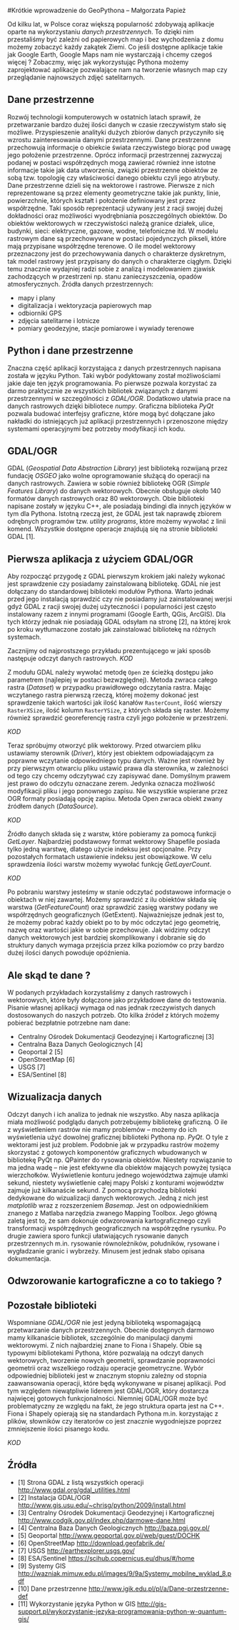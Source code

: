 #Krótkie wprowadzenie do GeoPythona – Małgorzata Papież

Od kilku lat, w Polsce coraz większą popularność zdobywają aplikacje oparte na wykorzystaniu *danych przestrzennych*. 
To dzięki nim przestaliśmy być zależni od papierowych map i bez wychodzenia z domu możemy zobaczyć każdy zakątek Ziemi. 
Co jeśli dostępne aplikacje takie jak Google Earth, Google Maps nam nie wystarczają i chcemy czegoś więcej ? 
Zobaczmy, więc jak wykorzystując Pythona możemy zaprojektować aplikacje pozwalające nam na tworzenie własnych map czy przeglądanie najnowszych zdjęć satelitarnych.

## Dane przestrzenne 
Rozwój technologii komputerowych w ostatnich latach sprawił, że przetwarzanie bardzo dużej ilości danych w czasie rzeczywistym stało się możliwe. Przyspieszenie analityki dużych zbiorów danych przyczyniło się wzrostu zainteresowania danymi przestrzennymi. Dane przestrzenne przechowują informacje o obiekcie świata rzeczywistego biorąc pod uwagę jego położenie przestrzenne. Oprócz informacji przestrzennej zazwyczaj podanej w postaci współrzędnych mogą zawierać również inne istotne informacje takie jak data utworzenia, związki przestrzenne obiektów ze sobą tzw. topologię czy właściwości danego obiektu czyli jego atrybuty. Dane przestrzenne dzieli się na wektorowe i rastrowe. Pierwsze z nich reprezentowane są przez elementy geometryczne takie jak punkty, linie, powierzchnie, których kształt i położenie definiowany jest przez współrzędne. Taki sposób reprezentacji używany jest z racji swojej dużej dokładności oraz możliwości wyodrębniania poszczególnych obiektów. Do obiektów wektorowych w rzeczywistości należą granice działek, ulice, budynki, sieci: elektryczne, gazowe, wodne, telefoniczne itd. W modelu rastrowym dane są przechowywane w postaci pojedynczych pikseli, które mają przypisane współrzędne terenowe. O ile model wektorowy przeznaczony jest do przechowywania danych o charakterze dyskretnym, tak model rastrowy jest przypisany do danych o charakterze ciągłym. Dzięki temu znacznie wydajniej radzi sobie z analizą i modelowaniem zjawisk zachodzących w przestrzeni np. stanu zanieczyszczenia, opadów atmosferycznych.
Źródła danych przestrzennych:

* mapy i plany
* digitalizacja i wektoryzacja papierowych map
* odbiorniki GPS
* zdjęcia satelitarne i lotnicze
* pomiary geodezyjne, stacje pomiarowe i wywiady terenowe


## Python i dane przestrzenne
Znaczna część aplikacji korzystająca z danych przestrzennych napisana została w języku Python. Taki wybór podyktowany został możliwościami jakie daje ten język programowania. Po pierwsze pozwala korzystać za darmo praktycznie ze wszystkich bibliotek związanych z danymi przestrzennymi w szczególności z *GDAL/OGR*. Dodatkowo ułatwia prace na danych rastrowych dzięki bibliotece *numpy*. Graficzna biblioteka *PyQt* pozwala budować interfejsy graficzne, które mogą być dołączane jako nakładki do istniejących już aplikacji przestrzennych i przenoszone między systemami operacyjnymi bez potrzeby modyfikacji ich kodu. 

## GDAL/OGR
GDAL (*Geospatial Data Abstraction Library*) jest biblioteką rozwijaną przez fundację *OSGEO* jako wolne oprogramowanie służącą do operacji na danych rastrowych. Zawiera w sobie również bibliotekę OGR (*Simple Features Library*) do danych wektorowych. Obecnie obsługuje około 140 formatów danych rastrowych oraz 80 wektorowych. Obie biblioteki napisane zostały w języku C++, ale posiadają bindingi dla innych języków w tym dla Pythona. Istotną rzeczą jest, że GDAL jest tak naprawdę zbiorem odrębnych programów tzw. *utility programs*, które możemy wywołać z linii komend. Wszystkie dostępne operacje znajdują się na stronie biblioteki GDAL [1]. 

## Pierwsza aplikacja z użyciem GDAL/OGR

Aby rozpocząć przygodę z GDAL pierwszym krokiem jaki należy wykonać jest sprawdzenie czy posiadamy zainstalowaną bibliotekę. GDAL nie jest dołączany do standardowej biblioteki modułów Pythona. Warto jednak przed jego instalacją sprawdzić czy nie posiadamy już zainstalowanej werjsi gdyż GDAL z racji swojej dużej użyteczności i popularności jest często instalowany razem z innymi programami (Google Earth, QGis, ArcGIS). Dla tych którzy jednak nie posiadają GDAL odsyłam na stronę [2], na której krok po kroku wytłumaczone zostało jak zainstalować bibliotekę na różnych systemach. 

Zacznijmy od najprostszego przykładu prezentującego w jaki sposób następuje odczyt danych rastrowych.
_KOD_

Z modułu GDAL należy wywołać metodę `Open` ze ścieżką dostępu jako parametrem (najlepiej w postaci bezwzględnej). Metoda zwraca całego rastra (*Dataset*) w przypadku prawidłowego odczytania rastra. Mając wczytanego rastra pierwszą rzeczą, której możemy dokonać jest sprawdzenie takich wartości jak ilość kanałów `RasterCount`, ilość wierszy `RasterXSize`, ilość kolumn `RasterYSize`, z których składa się raster. Możemy również sprawdzić georeferencję rastra czyli jego położenie w przestrzeni. 

_KOD_

Teraz spróbujmy otworzyć plik wektorowy. Przed otwarciem pliku ustawiamy sterownik (*Driver*), który jest obiektem odpowiadającym za poprawne wczytanie odpowiedniego typu danych. Ważne jest również by przy pierwszym otwarciu pliku ustawić prawa dla sterownika, w zależności od tego czy chcemy odczytywać czy zapisywać dane. Domyślnym prawem jest prawo do odczytu oznaczane zerem. Jedynka oznacza możliwość modyfikacji pliku i jego ponownego zapisu. Nie wszystkie wspierane przez OGR formaty posiadają opcję zapisu. Metoda Open zwraca obiekt zwany źródłem danych (*DataSource*).

_KOD_

Źródło danych składa się z warstw, które pobieramy za pomocą funkcji *GetLayer*. Najbardziej podstawowy format wektorowy Shapefile posiada tylko jedną warstwę, dlatego użycie indeksu jest opcjonalne. Przy pozostałych formatach ustawienie indeksu jest obowiązkowe. W celu sprawdzenia ilości warstw możemy wywołać funkcję *GetLayerCount*. 

_KOD_

Po pobraniu warstwy jesteśmy w stanie odczytać podstawowe informacje o obiektach w niej zawartej. Możemy sprawdzić z ilu obiektów składa się warstwa (*GetFeatureCount*) oraz sprawdzić zasięg warstwy podany we współrzędnych geograficznych (GetExtent). Najważniejsze jednak jest to, że możemy pobrać każdy obiekt po to by móc odczytać jego geometrię, nazwę oraz wartości jakie w sobie przechowuje. 
Jak widzimy odczyt danych wektorowych jest bardziej skomplikowany i dobranie się do struktury danych wymaga przejścia przez kilka poziomów co przy bardzo dużej ilości danych powoduje opóźnienia. 


## Ale skąd te dane ?

W podanych przykładach korzystaliśmy z danych rastrowych i wektorowych, które były dołączone jako przykładowe dane do testowania. Pisanie własnej aplikacji wymaga od nas jednak rzeczywistych danych dostosowanych do naszych potrzeb. Oto kilka źródeł z których możemy pobierać bezpłatnie potrzebne nam dane:

* Centralny Ośrodek Dokumentacji Geodezyjnej i Kartograficznej [3]
* Centralna Baza Danych Geologicznych [4]
* Geoportal 2 [5]
* OpenStreetMap [6]
* USGS [7]
* ESA/Sentinel [8]

## Wizualizacja danych

Odczyt danych i ich analiza to jednak nie wszystko. Aby nasza aplikacja miała możliwość podglądu danych potrzebujemy bibliotekę graficzną. O ile z wyświetleniem rastrów nie mamy problemów – możemy do ich wyświetlenia użyć dowolnej graficznej biblioteki Pythona np. *PyQt*. O tyle z wektorami jest już problem. Podobnie jak w przypadku rastrów możemy skorzystać z gotowych komponentów graficznych wbudowanych w bibliotekę PyQt np. QPainter do rysowania obiektów. Niestety rozwiązanie to ma jedna wadę – nie jest efektywne dla obiektów mających powyżej tysiąca wierzchołków. Wyświetlenie konturu jednego województwa zajmuje ułamki sekund, niestety wyświetlenie całej mapy Polski z konturami województw zajmuje już kilkanaście sekund. Z pomocą przychodzą biblioteki dedykowane do wizualizacji danych wektorowych. Jedną z nich jest *matplotlib* wraz z rozszerzeniem *Basemap*. Jest on odpowiednikiem znanego z Matlaba narzędzia zwanego Mapping Toolbox. Jego główną zaletą jest to, że sam dokonuje odwzorowania kartograficznego czyli transformacji współrzędnych geograficznych na współrzędne rysunku. Po drugie zawiera sporo funkcji ułatwiających rysowanie danych przestrzennych m.in. rysowanie równoleżników, południków, rysowane i wygładzanie granic i wybrzeży. Minusem jest jednak słabo opisana dokumentacja.

## Odwzorowanie kartograficzne a co to takiego ?

## Pozostałe biblioteki 

Wspomniane *GDAL/OGR* nie jest jedyną biblioteką wspomagającą przetwarzanie danych przestrzennych. Obecnie dostępnych darmowo mamy kilkanaście bibliotek, szczególnie do manipulacji danymi wektorowymi. Z nich najbardziej znane to Fiona i Shapely. Obie są typowymi bibliotekami Pythona, które pozwalają na odczyt danych wektorowych, tworzenie nowych geometrii, sprawdzanie poprawności geometrii oraz wszelkiego rodzaju operacje geometryczne. Wybór odpowiedniej biblioteki jest w znacznym stopniu zależny od stopnia zaawansowania operacji, które będą wykonywane w pisanej aplikacji. Pod tym względem niewątpliwie liderem jest GDAL/OGR, który dostarcza najwięcej gotowych funkcjonalności. Niemniej GDAL/OGR może być problematyczny ze względu na fakt, że jego struktura oparta jest na C++. Fiona i Shapely opierają się na standardach Pythona m.in. korzystając z plików, słowników czy iteratorów co jest znacznie wygodniejsze poprzez zmniejszenie ilości pisanego kodu.

_KOD_



## Źródła
* [1] Strona GDAL z listą wszystkich operacji http://www.gdal.org/gdal_utilities.html
* [2] Instalacja GDAL/OGR http://www.gis.usu.edu/~chrisg/python/2009/install.html
* [3] Centralny Ośrodek Dokumentacji Geodezyjnej i Kartograficznej http://www.codgik.gov.pl/index.php/darmowe-dane.html
* [4] Centralna Baza Danych Geologicznych http://baza.pgi.gov.pl/
* [5] Geoportal http://www.geoportal.gov.pl/web/guest/DOCHK
* [6] OpenStreetMap http://download.geofabrik.de/
* [7] USGS http://earthexplorer.usgs.gov/
* [8] ESA/Sentinel https://scihub.copernicus.eu/dhus/#/home
* [9] Systemy GIS http://wazniak.mimuw.edu.pl/images/9/9a/Systemy_mobilne_wyklad_8.pdf
* [10] Dane przestrzenne http://www.igik.edu.pl/pl/a/Dane-przestrzenne-def
* [11] Wykorzystanie języka Python w GIS http://gis-support.pl/wykorzystanie-jezyka-programowania-python-w-quantum-gis/




